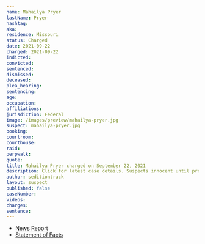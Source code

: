 ```yaml
---
name: Mahailya Pryer
lastName: Pryer
hashtag:
aka:
residence: Missouri
status: Charged
date: 2021-09-22
charged: 2021-09-22
indicted:
convicted:
sentenced:
dismissed:
deceased:
plea_hearing:
sentencing:
age:
occupation:
affiliations:
jurisdiction: Federal
image: /images/preview/mahailya-pryer.jpg
suspect: mahailya-pryer.jpg
booking:
courtroom:
courthouse:
raid:
perpwalk:
quote:
title: Mahailya Pryer charged on September 22, 2021
description: Click for latest case details. Suspects innocent until proven guilty.
author: seditiontrack
layout: suspect
published: false
caseNumber:
videos:
charges:
sentence:
---
```

- [News Report]()
- [Statement of Facts](https://extremism.gwu.edu/sites/g/files/zaxdzs2191/f/Cara%20Hentschel%20and%20Mahailya%20Pryer%20Statement%20of%20Facts.pdf)
